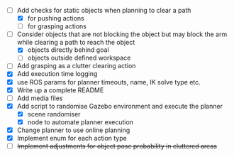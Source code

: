 - [ ] Add checks for static objects when planning to clear a path
  - [x] for pushing actions
  - [ ] for grasping actions
- [ ] Consider objects that are not blocking the object but may block the arm while clearing a path to reach the object
  - [x] objects directly behind goal 
  - [ ] objects outside defined workspace
- [ ] Add grasping as a clutter clearing action
- [x] Add execution time logging
- [x] use ROS params for planner timeouts, name, IK solve type etc.
- [x] Write up a complete README
- [ ] Add media files
- [x] Add script to randomise Gazebo environment and execute the planner
  - [x] scene randomiser
  - [x] node to automate planner execution
- [x] Change planner to use online planning
- [x] Implement enum for each action type
- [ ] ~~Implement adjustments for object pose probability in cluttered areas~~
